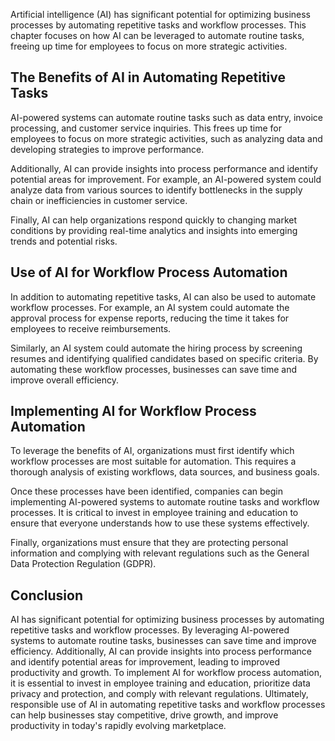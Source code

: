 
Artificial intelligence (AI) has significant potential for optimizing business processes by automating repetitive tasks and workflow processes. This chapter focuses on how AI can be leveraged to automate routine tasks, freeing up time for employees to focus on more strategic activities.

The Benefits of AI in Automating Repetitive Tasks
-------------------------------------------------

AI-powered systems can automate routine tasks such as data entry, invoice processing, and customer service inquiries. This frees up time for employees to focus on more strategic activities, such as analyzing data and developing strategies to improve performance.

Additionally, AI can provide insights into process performance and identify potential areas for improvement. For example, an AI-powered system could analyze data from various sources to identify bottlenecks in the supply chain or inefficiencies in customer service.

Finally, AI can help organizations respond quickly to changing market conditions by providing real-time analytics and insights into emerging trends and potential risks.

Use of AI for Workflow Process Automation
-----------------------------------------

In addition to automating repetitive tasks, AI can also be used to automate workflow processes. For example, an AI system could automate the approval process for expense reports, reducing the time it takes for employees to receive reimbursements.

Similarly, an AI system could automate the hiring process by screening resumes and identifying qualified candidates based on specific criteria. By automating these workflow processes, businesses can save time and improve overall efficiency.

Implementing AI for Workflow Process Automation
-----------------------------------------------

To leverage the benefits of AI, organizations must first identify which workflow processes are most suitable for automation. This requires a thorough analysis of existing workflows, data sources, and business goals.

Once these processes have been identified, companies can begin implementing AI-powered systems to automate routine tasks and workflow processes. It is critical to invest in employee training and education to ensure that everyone understands how to use these systems effectively.

Finally, organizations must ensure that they are protecting personal information and complying with relevant regulations such as the General Data Protection Regulation (GDPR).

Conclusion
----------

AI has significant potential for optimizing business processes by automating repetitive tasks and workflow processes. By leveraging AI-powered systems to automate routine tasks, businesses can save time and improve efficiency. Additionally, AI can provide insights into process performance and identify potential areas for improvement, leading to improved productivity and growth. To implement AI for workflow process automation, it is essential to invest in employee training and education, prioritize data privacy and protection, and comply with relevant regulations. Ultimately, responsible use of AI in automating repetitive tasks and workflow processes can help businesses stay competitive, drive growth, and improve productivity in today's rapidly evolving marketplace.

